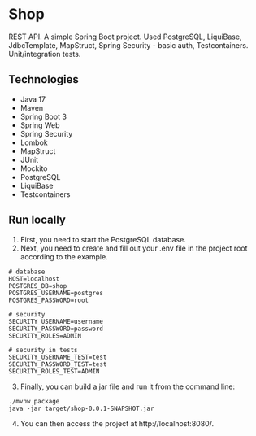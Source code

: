 # Shop
REST API. A simple Spring Boot project. Used PostgreSQL, LiquiBase, JdbcTemplate, MapStruct, Spring Security - basic auth, Testcontainers. Unit/integration tests.

## Technologies
* Java 17
* Maven
* Spring Boot 3
* Spring Web
* Spring Security
* Lombok
* MapStruct
* JUnit
* Mockito
* PostgreSQL
* LiquiBase
* Testcontainers

## Run locally
1. First, you need to start the PostgreSQL database.
2. Next, you need to create and fill out your .env file in the project root according to the example.
```
# database
HOST=localhost
POSTGRES_DB=shop
POSTGRES_USERNAME=postgres
POSTGRES_PASSWORD=root

# security
SECURITY_USERNAME=username
SECURITY_PASSWORD=password
SECURITY_ROLES=ADMIN

# security in tests
SECURITY_USERNAME_TEST=test
SECURITY_PASSWORD_TEST=test
SECURITY_ROLES_TEST=ADMIN
```
3. Finally, you can build a jar file and run it from the command line:
```
./mvnw package
java -jar target/shop-0.0.1-SNAPSHOT.jar
```
4. You can then access the project at http://localhost:8080/.
